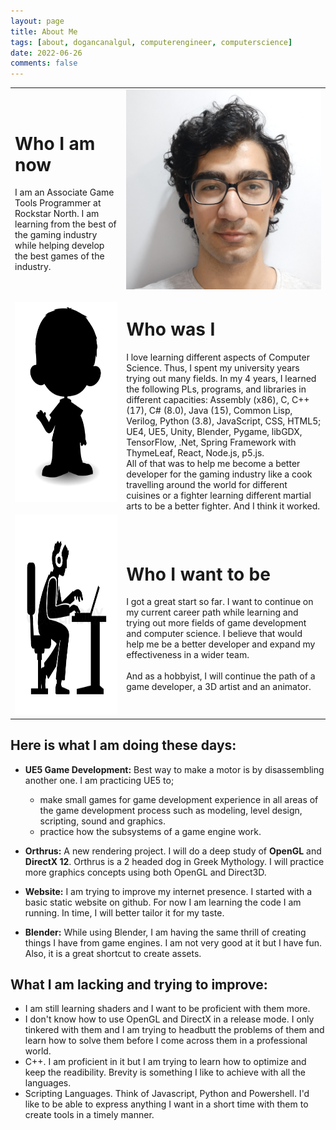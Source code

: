 ```yaml
---
layout: page
title: About Me
tags: [about, dogancanalgul, computerengineer, computerscience]
date: 2022-06-26
comments: false
---
```


<table> 
	<tr>
		<td>
			<h1> Who I am now </h1>
			I am an Associate Game Tools Programmer at Rockstar North. I am learning from the best of the gaming industry while helping develop the best games of the industry.
		</td>
		<td> <img src="/assets/img/about/about.png" alt="Dogancan Algul" style="width:320px;height:320px;"> </td>
	</tr>
	<tr>
		<td> <img src="/assets/img/about/sil.png" alt="Childhood" style="width:320px;height:320px;"></td>
		<td>
			<h1 > Who was I </h1>
			I love learning different aspects of Computer Science. Thus, I spent my university years trying out many fields. In my 4 years, I learned the following PLs, programs, and libraries in different capacities: Assembly (x86), C, C++ (17), C# (8.0), Java (15), Common Lisp, Verilog, Python (3.8), JavaScript, CSS, HTML5;
			UE4, UE5, Unity, Blender, Pygame, libGDX, TensorFlow, .Net, Spring Framework with ThymeLeaf, React, Node.js, p5.js.<br>
			All of that was to help me become a better developer for the gaming industry like a cook travelling around the world for different cuisines or a fighter learning different martial arts to be a better fighter. And I think it worked.
		</td>
	</tr>
	<tr>
		<td> <img src="/assets/img/about/pro.png" alt="Dogancan Algul" style="width:320px;height:320px;"> </td>
		<td>
			<h1> Who I want to be </h1>
			I got a great start so far. I want to continue on my current career path while learning and trying out more fields of game development and computer science. I believe that would help me be a better developer and	expand my effectiveness in a wider team.
			<br><br>
			And as a hobbyist, I will continue the path of a game developer, a 3D artist and an animator.
		</td>
	</tr>
</table>

## Here is what I am doing these days:

- **UE5 Game Development:** Best way to make a motor is by disassembling another one. I am practicing UE5 to;
	- make small games for game development experience in all areas of the game development process such as modeling, level design, scripting, sound and graphics.
	- practice how the subsystems of a game engine work.

- **Orthrus:** A new rendering project. I will do a deep study of **OpenGL** and **DirectX 12**. Orthrus is a 2 headed dog in Greek Mythology. I will practice more graphics concepts using both OpenGL and Direct3D.

- **Website:** I am trying to improve my internet presence. I started with a basic static website on github. For now I am learning the code I am running. In time, I will better tailor it for my taste.

- **Blender:** While using Blender, I am having the same thrill of creating things I have from game engines. I am not very good at it but I have fun. Also, it is a great shortcut to create assets.


## What I am lacking and trying to improve:
- I am still learning shaders and I want to be proficient with them more.
- I don't know how to use OpenGL and DirectX in a release mode. I only tinkered with them and I am trying to headbutt the problems of them and learn how to solve them before I come across them in a professional world.
- C++. I am proficient in it but I am trying to learn how to optimize and keep the readibility. Brevity is something I like to achieve with all the languages.
- Scripting Languages. Think of Javascript, Python and Powershell. I'd like to be able to express anything I want in a short time with them to create tools in a timely manner.
